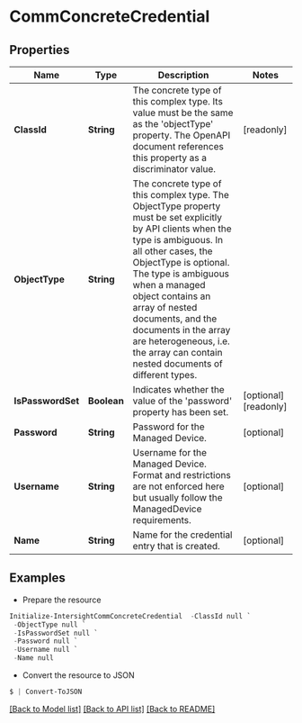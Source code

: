 # CommConcreteCredential
## Properties

Name | Type | Description | Notes
------------ | ------------- | ------------- | -------------
**ClassId** | **String** | The concrete type of this complex type. Its value must be the same as the &#39;objectType&#39; property. The OpenAPI document references this property as a discriminator value. | [readonly] 
**ObjectType** | **String** | The concrete type of this complex type. The ObjectType property must be set explicitly by API clients when the type is ambiguous. In all other cases, the  ObjectType is optional.  The type is ambiguous when a managed object contains an array of nested documents, and the documents in the array are heterogeneous, i.e. the array can contain nested documents of different types. | 
**IsPasswordSet** | **Boolean** | Indicates whether the value of the &#39;password&#39; property has been set. | [optional] [readonly] 
**Password** | **String** | Password for the Managed Device. | [optional] 
**Username** | **String** | Username for the Managed Device. Format and restrictions are not enforced here but usually follow the ManagedDevice requirements. | [optional] 
**Name** | **String** | Name for the credential entry that is created. | [optional] 

## Examples

- Prepare the resource
```powershell
Initialize-IntersightCommConcreteCredential  -ClassId null `
 -ObjectType null `
 -IsPasswordSet null `
 -Password null `
 -Username null `
 -Name null
```

- Convert the resource to JSON
```powershell
$ | Convert-ToJSON
```

[[Back to Model list]](../README.md#documentation-for-models) [[Back to API list]](../README.md#documentation-for-api-endpoints) [[Back to README]](../README.md)

